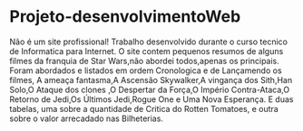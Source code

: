 # Projeto-desenvolvimentoWeb
Não é um site profissional!
Trabalho desenvolvido durante o curso tecnico de Informatica para Internet.
O site contem pequenos resumos de alguns filmes da franquia de Star Wars,não abordei todos,apenas os principais. Foram abordados e listados em ordem Cronologica e de Lançamendo os filmes, A ameaça fantasma,A Ascensão Skywalker,A vingança dos Sith,Han Solo,O Ataque dos clones ,O Despertar da Força,O Império Contra-Ataca,O Retorno de Jedi,Os Últimos Jedi,Rogue One e Uma Nova Esperança. E duas tabelas, uma sobre a quantidade de Critica do Rotten Tomatoes, e outra sobre o valor arrecadado nas Bilheterias. 
